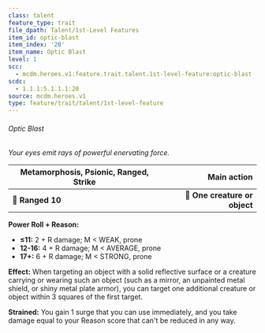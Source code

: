```yaml
---
class: talent
feature_type: trait
file_dpath: Talent/1st-Level Features
item_id: optic-blast
item_index: '20'
item_name: Optic Blast
level: 1
scc:
  - mcdm.heroes.v1:feature.trait.talent.1st-level-feature:optic-blast
scdc:
  - 1.1.1:5.1.1.1:20
source: mcdm.heroes.v1
type: feature/trait/talent/1st-level-feature
---
```


###### Optic Blast

*Your eyes emit rays of powerful enervating force.*

| **Metamorphosis, Psionic, Ranged**, **Strike** |               **Main action** |
| ---------------------------------------------- | ----------------------------: |
| **📏 Ranged 10**                               | **🎯 One creature or object** |

**Power Roll + Reason:**

- **≤11:** 2 + R damage; M < WEAK, prone
- **12-16:** 4 + R damage; M < AVERAGE, prone
- **17+:** 6 + R damage; M < STRONG, prone

**Effect:** When targeting an object with a solid reflective surface or a creature carrying or wearing such an object (such as a mirror, an unpainted metal shield, or shiny metal plate armor), you can target one additional creature or object within 3 squares of the first target.

**Strained:** You gain 1 surge that you can use immediately, and you take damage equal to your Reason score that can't be reduced in any way.
